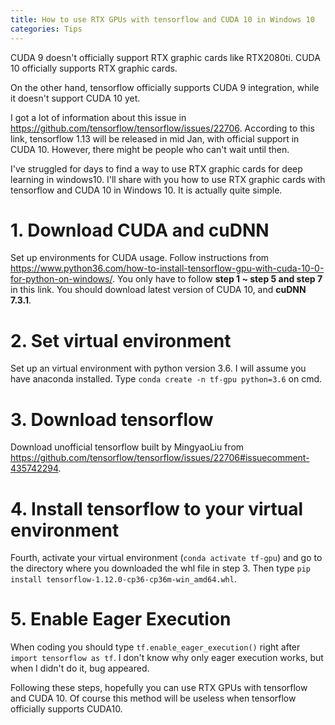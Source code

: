 ```yaml
---
title: How to use RTX GPUs with tensorflow and CUDA 10 in Windows 10
categories: Tips
---
```


CUDA 9 doesn't officially support RTX graphic cards like RTX2080ti. CUDA 10 officially supports RTX graphic cards.

On the other hand, tensorflow officially supports CUDA 9 integration, while it doesn't support CUDA 10 yet.

I got a lot of information about this issue in https://github.com/tensorflow/tensorflow/issues/22706. According to this link, tensorflow 1.13 will be released in mid Jan, with official support in CUDA 10. However, there might be people who can't wait until then.

I've struggled for days to find a way to use RTX graphic cards for deep learning in windows10. I'll share with you how to use RTX graphic cards with tensorflow and CUDA 10 in Windows 10. It is actually quite simple.

# 1. Download CUDA and cuDNN

Set up environments for CUDA usage. Follow instructions from https://www.python36.com/how-to-install-tensorflow-gpu-with-cuda-10-0-for-python-on-windows/. You only have to follow **step 1 ~ step 5 and step 7** in this link. You should download latest version of CUDA 10, and **cuDNN 7.3.1**.

# 2. Set virtual environment

Set up an virtual environment with python version 3.6. I will assume you have anaconda installed. Type `conda create -n tf-gpu python=3.6` on cmd.

# 3. Download tensorflow

Download unofficial tensorflow built by MingyaoLiu from https://github.com/tensorflow/tensorflow/issues/22706#issuecomment-435742294.

# 4. Install tensorflow to your virtual environment

Fourth, activate your virtual environment (`conda activate tf-gpu`) and go to the directory where you downloaded the whl file in step 3. Then type `pip install tensorflow-1.12.0-cp36-cp36m-win_amd64.whl`.

# 5. Enable Eager Execution

When coding you should type `tf.enable_eager_execution()` right after `import tensorflow as tf`. I don't know why only eager execution works, but when I didn't do it, bug appeared.

Following these steps, hopefully you can use RTX GPUs with tensorflow and CUDA 10. Of course this method will be useless when tensorflow officially supports CUDA10.
